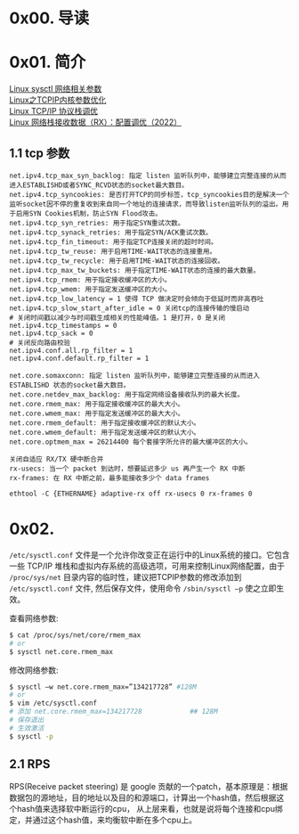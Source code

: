 # 0x00. 导读

# 0x01. 简介

[Linux sysctl 网络相关参数](https://lotabout.me/2021/Linux-TCP-Options/)  
[Linux之TCPIP内核参数优化](https://e-mailky.github.io/2017-01-14-proc-sys)  
[Linux TCP/IP 协议栈调优](https://199508.com/post/2204)  
[Linux 网络栈接收数据（RX）：配置调优（2022）](https://arthurchiao.art/blog/linux-net-stack-tuning-rx-zh/)

## 1.1 tcp 参数

```
net.ipv4.tcp_max_syn_backlog: 指定 listen 监听队列中，能够建立完整连接的从而进入ESTABLISHD或者SYNC_RCVD状态的socket最大数目。
net.ipv4.tcp_syncookies: 是否打开TCP的同步标签，tcp_syncookies目的是解决一个监听socket因不停的重复收到来自同一个地址的连接请求，而导致listen监听队列的溢出。用于启用SYN Cookies机制，防止SYN Flood攻击。
net.ipv4.tcp_syn_retries: 用于指定SYN重试次数。
net.ipv4.tcp_synack_retries: 用于指定SYN/ACK重试次数。
net.ipv4.tcp_fin_timeout: 用于指定TCP连接关闭的超时时间。
net.ipv4.tcp_tw_reuse: 用于启用TIME-WAIT状态的连接重用。
net.ipv4.tcp_tw_recycle: 用于启用TIME-WAIT状态的连接回收。
net.ipv4.tcp_max_tw_buckets: 用于指定TIME-WAIT状态的连接的最大数量。
net.ipv4.tcp_rmem: 用于指定接收缓冲区的大小。
net.ipv4.tcp_wmem: 用于指定发送缓冲区的大小。
net.ipv4.tcp_low_latency = 1 使得 TCP 做决定时会倾向于低延时而非高吞吐
net.ipv4.tcp_slow_start_after_idle = 0 关闭tcp的连接传输的慢启动
# 关闭时间戳以减少与时间戳生成相关的性能峰值。1 是打开，0 是关闭
net.ipv4.tcp_timestamps = 0
net.ipv4.tcp_sack = 0
# 关闭反向路由校验
net.ipv4.conf.all.rp_filter = 1
net.ipv4.conf.default.rp_filter = 1

net.core.somaxconn: 指定 listen 监听队列中，能够建立完整连接的从而进入 ESTABLISHD 状态的socket最大数目。
net.core.netdev_max_backlog: 用于指定网络设备接收队列的最大长度。
net.core.rmem_max: 用于指定接收缓冲区的最大大小。
net.core.wmem_max: 用于指定发送缓冲区的最大大小。
net.core.rmem_default: 用于指定接收缓冲区的默认大小。
net.core.wmem_default: 用于指定发送缓冲区的默认大小。
net.core.optmem_max = 26214400 每个套接字所允许的最大缓冲区的大小。

关闭自适应 RX/TX 硬中断合并
rx-usecs: 当一个 packet 到达时，想要延迟多少 us 再产生一个 RX 中断
rx-frames: 在 RX 中断之前，最多能接收多少个 data frames

ethtool -C {ETHERNAME} adaptive-rx off rx-usecs 0 rx-frames 0
```

# 0x02. 

`/etc/sysctl.conf` 文件是一个允许你改变正在运行中的Linux系统的接口。它包含一些 TCP/IP 堆栈和虚拟内存系统的高级选项，可用来控制Linux网络配置，由于 `/proc/sys/net` 目录内容的临时性，建议把TCPIP参数的修改添加到 `/etc/sysctl.conf` 文件, 然后保存文件，使用命令 `/sbin/sysctl –p` 使之立即生效。

查看网络参数:
```bash
$ cat /proc/sys/net/core/rmem_max
# or
$ sysctl net.core.rmem_max
```

修改网络参数: 
```bash
$ sysctl –w net.core.rmem_max=”134217728” #128M
# or
$ vim /etc/sysctl.conf
# 添加 net.core.rmem_max=134217728			## 128M
# 保存退出
# 生效激活
$ sysctl -p
```

## 2.1 RPS

RPS(Receive packet steering) 是 google 贡献的一个patch，基本原理是：根据数据包的源地址，目的地址以及目的和源端口，计算出一个hash值，然后根据这个hash值来选择软中断运行的cpu， 从上层来看，也就是说将每个连接和cpu绑定，并通过这个hash值，来均衡软中断在多个cpu上。